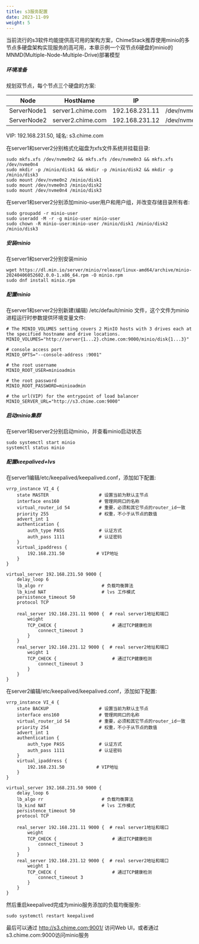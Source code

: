 ```yaml
---
title: s3服务配置
date: 2023-11-09
weight: 5
---
```



当前流行的s3软件均能提供高可用的架构方案，ChimeStack推荐使用minio的多节点多硬盘架构实现服务的高可用，本章示例一个双节点6硬盘的minio的MNMD(Multiple-Node-Multiple-Drive)部署模型

##### 环境准备

规划双节点，每个节点三个硬盘的方案:

|  Node        |     HostName      |        IP       |                     Disks               |
|--------------|-------------------|-----------------|-----------------------------------------|
| ServerNode1  | server1.chime.com |  192.168.231.11 | /dev/nvme0n2,/dev/nvme0n3,/dev/nvme0n4  |
| ServerNode2  | server2.chime.com |  192.168.231.12 | /dev/nvme0n2,/dev/nvme0n3,/dev/nvme0n4  |

VIP: 192.168.231.50, 域名: s3.chime.com

在server1和server2分别格式化磁盘为xfs文件系统并挂载目录:

```
sudo mkfs.xfs /dev/nvme0n2 && mkfs.xfs /dev/nvme0n3 && mkfs.xfs /dev/nvme0n4 
sudo mkdir -p /minio/disk1 && mkdir -p /minio/disk2 && mkdir -p /minio/disk3
sudo mount /dev/nvme0n2 /minio/disk1
sudo mount /dev/nvme0n3 /minio/disk2
sudo mount /dev/nvme0n4 /minio/disk3
```

在server1和server2分别添加minio-user用户和用户组，并改变存储目录所有者:

```
sudo groupadd -r minio-user
sudo useradd -M -r -g minio-user minio-user
sudo chown -R minio-user:minio-user /minio/disk1 /minio/disk2 /minio/disk3 
```

##### 安装minio 

在server1和server2分别安装minio

```
wget https://dl.min.io/server/minio/release/linux-amd64/archive/minio-20240406052602.0.0-1.x86_64.rpm -O minio.rpm
sudo dnf install minio.rpm
```

##### 配置minio

在server1和server2分别新建(编辑) /etc/default/minio 文件，这个文件为minio进程运行时参数提供环境变量文件: 

```
# The MINIO_VOLUMES setting covers 2 MinIO hosts with 3 drives each at the specified hostname and drive locations.
MINIO_VOLUMES="http://server{1...2}.chime.com:9000/minio/disk{1...3}"

# console access port
MINIO_OPTS="--console-address :9001"

# the root username
MINIO_ROOT_USER=minioadmin

# the root password
MINIO_ROOT_PASSWORD=minioadmin

# the url(VIP) for the entrypoint of load balancer
MINIO_SERVER_URL="http://s3.chime.com:9000"
```

##### 启动minio集群

在server1和server2分别启动minio，并查看minio启动状态
```
sudo systemctl start minio 
systemctl status minio
```

##### 配置keepalived+lvs

在server1编辑/etc/keepalived/keepalived.conf，添加如下配置:

```
vrrp_instance VI_4 {
    state MASTER                   # 设置当前为默认主节点
    interface ens160               # 管理网网口的名称
    virtual_router_id 54           # 重要，必须和其它节点的router_id一致
    priority 255                   # 权重，不小于从节点的数值
    advert_int 1
    authentication {
        auth_type PASS             # 认证方式
        auth_pass 1111             # 认证密码
    }
    virtual_ipaddress {
        192.168.231.50            # VIP地址
    }
}

virtual_server 192.168.231.50 9000 {
    delay_loop 6
    lb_algo rr                      # 负载均衡算法
    lb_kind NAT                     # lvs 工作模式
    persistence_timeout 50
    protocol TCP

    real_server 192.168.231.11 9000 {  # real server1地址和端口
        weight
        TCP_CHECK {                     # 通过TCP健康检测
            connect_timeout 3         
        }
    }
    real_server 192.168.231.12 9000 {  # real server2地址和端口
        weight 1
        TCP_CHECK {                     # 通过TCP健康检测
            connect_timeout 3
        }
    }
}
```


在server2编辑/etc/keepalived/keepalived.conf，添加如下配置:

```
vrrp_instance VI_4 {
    state BACKUP                   # 设置当前为默认主节点
    interface ens160               # 管理网网口的名称
    virtual_router_id 54           # 重要，必须和其它节点的router_id一致
    priority 254                   # 权重，不小于从节点的数值
    advert_int 1
    authentication {
        auth_type PASS             # 认证方式
        auth_pass 1111             # 认证密码
    }
    virtual_ipaddress {
        192.168.231.50            # VIP地址
    }
}

virtual_server 192.168.231.50 9000 {
    delay_loop 6
    lb_algo rr                      # 负载均衡算法
    lb_kind NAT                     # lvs 工作模式
    persistence_timeout 50
    protocol TCP

    real_server 192.168.231.11 9000 {  # real server1地址和端口
        weight
        TCP_CHECK {                     # 通过TCP健康检测
            connect_timeout 3         
        }
    }
    real_server 192.168.231.12 9000 {  # real server2地址和端口
        weight 1
        TCP_CHECK {                     # 通过TCP健康检测
            connect_timeout 3
        }
    }
}
```

然后重启keepalived完成为minio服务添加的负载均衡服务: 

```
sudo systemctl restart keepalived
```

最后可以通过 http://s3.chime.com:9001/ 访问Web UI，或者通过 s3.chime.com:9000访问minio服务